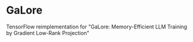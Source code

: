 # GaLore
TensorFlow reimplementation for "GaLore: Memory-Efficient LLM Training by Gradient Low-Rank Projection"
